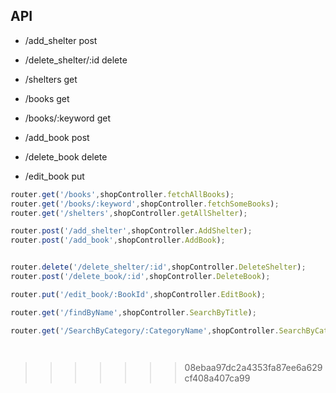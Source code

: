 
## API
- /add_shelter post 

- /delete_shelter/:id delete

- /shelters get

- /books get

- /books/:keyword get

- /add_book post

- /delete_book delete

- /edit_book put 


```Javascript
router.get('/books',shopController.fetchAllBooks);
router.get('/books/:keyword',shopController.fetchSomeBooks);
router.get('/shelters',shopController.getAllShelter);

router.post('/add_shelter',shopController.AddShelter);
router.post('/add_book',shopController.AddBook);


router.delete('/delete_shelter/:id',shopController.DeleteShelter);
router.post('/delete_book/:id',shopController.DeleteBook);

router.put('/edit_book/:BookId',shopController.EditBook);

router.get('/findByName',shopController.SearchByTitle);

router.get('/SearchByCategory/:CategoryName',shopController.SearchByCategory);




```
>>>>>>> 08ebaa97dc2a4353fa87ee6a629cf408a407ca99
